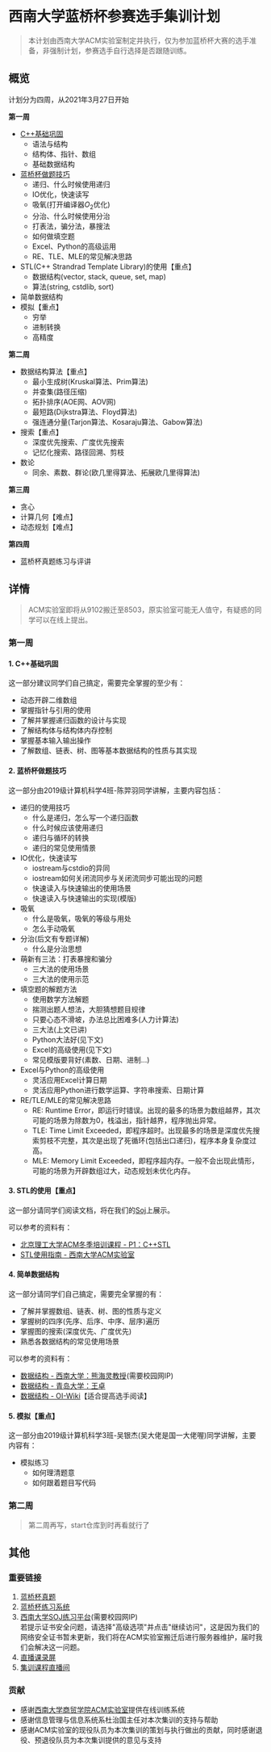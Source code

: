 <!--
 * @Author: Sunist Chan
 * @Date: 2021-03-25 14:51:11
 * @LastEditTime: 2021-03-29 05:34:43
 * @LastEditors: Sunist Chan
 * @Description: 
 * @FilePath: /2021-LQC-Trainning/docs/index.md
-->
# 西南大学蓝桥杯参赛选手集训计划 #

> 本计划由西南大学ACM实验室制定并执行，仅为参加蓝桥杯大赛的选手准备，非强制计划，参赛选手自行选择是否跟随训练。

## 概览 ##

计划分为四周，从2021年3月27日开始

**第一周**

+ [C++基础巩固](week-1/cpp-review.md)
    + 语法与结构	
    + 结构体、指针、数组
    + 基础数据结构
+ [蓝桥杯做题技巧](week-1/lqc-skills.md)
    + 递归、什么时候使用递归
    + IO优化，快速读写 
    + 吸氧(打开编译器$O_2$优化)
    + 分治、什么时候使用分治
    + 打表法，骗分法，暴搜法
    + 如何做填空题
    + Excel、Python的高级运用
    + RE、TLE、MLE的常见解决思路
+ STL(C++ Strandrad Template Library)的使用【重点】
    + 数据结构(vector, stack, queue, set, map)
    + 算法(string, cstdlib, sort)
+ 简单数据结构
+ 模拟【重点】
    + 穷举
    + 进制转换
    + 高精度

**第二周**

+ 数据结构算法【重点】
    + 最小生成树(Kruskal算法、Prim算法)
    + 并查集(路径压缩)
    + 拓扑排序(AOE网、AOV网)
    + 最短路(Dijkstra算法、Floyd算法)
    + 强连通分量(Tarjon算法、Kosaraju算法、Gabow算法)
+ 搜索【重点】
    + 深度优先搜索、广度优先搜索
    + 记忆化搜索、路径回溯、剪枝
+ 数论
    + 同余、素数、群论(欧几里得算法、拓展欧几里得算法)

**第三周**

+ 贪心
+ 计算几何【难点】
+ 动态规划【难点】

**第四周**

+ 蓝桥杯真题练习与评讲

## 详情 ##

> ACM实验室即将从9102搬迁至8503，原实验室可能无人值守，有疑惑的同学可以在线上提出。

### 第一周 ###

#### 1. C++基础巩固 ####

这一部分建议同学们自己搞定，需要完全掌握的至少有：

+ 动态开辟二维数组
+ 掌握指针与引用的使用
+ 了解并掌握递归函数的设计与实现
+ 了解结构体与结构体内存控制
+ 掌握基本输入输出操作
+ 了解数组、链表、树、图等基本数据结构的性质与其实现

#### 2. 蓝桥杯做题技巧 ####

这一部分由2019级计算机科学4班-陈羿羽同学讲解，主要内容包括：

+ 递归的使用技巧
  + 什么是递归，怎么写一个递归函数
  + 什么时候应该使用递归
  + 递归与循环的转换
  + 递归的常见使用情景
+ IO优化，快速读写 
  + iostream与cstdio的异同
  + iostream如何关闭流同步与关闭流同步可能出现的问题
  + 快速读入与快速输出的使用场景
  + 快速读入与快速输出的实现(模版)
+ 吸氧
  + 什么是吸氧，吸氧的等级与用处
  + 怎么手动吸氧
+ 分治(后文有专题详解)
  + 什么是分治思想
+ 萌新有三法：打表暴搜和骗分
  + 三大法的使用场景
  + 三大法的使用示范
+ 填空题的解题方法
  + 使用数学方法解题
  + 揣测出题人想法，大胆猜想题目规律
  + 只要心态不滑坡，办法总比困难多(人力计算法)
  + 三大法(上文已讲)
  + Python大法好(见下文)
  + Excel的高级使用(见下文)
  + 常见模版要背好(素数、日期、进制...)
+ Excel与Python的高级使用
  + 灵活应用Excel计算日期
  + 灵活应用Python进行数学运算、字符串搜索、日期计算
+ RE/TLE/MLE的常见解决思路
  + RE: Runtime Error，即运行时错误。出现的最多的场景为数组越界，其次可能的场景为除数为0，栈溢出，指针越界，程序抛出异常。
  + TLE: Time Limit Exceeded，即程序超时。出现最多的场景是深度优先搜索剪枝不完整，其次是出现了死循环(包括出口递归)，程序本身复杂度过高。
  + MLE: Memory Limit Exceeded，即程序超内存。一般不会出现此情形，可能的场景为开辟数组过大，动态规划未优化内存。

#### 3. STL的使用【重点】 ####

这一部分请同学们阅读文档，将在我们的[Soj](https://oj.swu-acm.cn/discuss/6060bf8dafcb9485aabf727f)上展示。

可以参考的资料有：

+ [北京理工大学ACM冬季培训课程 - P1：C++STL](https://www.bilibili.com/video/BV1pE411E7RV?p=1)
+ [STL使用指南 - 西南大学ACM实验室](https://oj.swu-acm.cn/discuss/6060bf8dafcb9485aabf727f)

#### 4. 简单数据结构 ####

这一部分请同学们自己搞定，需要完全掌握的有：

+ 了解并掌握数组、链表、树、图的性质与定义
+ 掌握树的四序(先序、后序、中序、层序)遍历
+ 掌握图的搜索(深度优先、广度优先)
+ 熟悉各数据结构的常见使用场景

可以参考的资料有：

+ [数据结构 - 西南大学：熊海灵教授](http://10.128.3.6)(需要校园网IP)
+ [数据结构 - 青岛大学：王卓](https://space.bilibili.com/40323036)
+ [数据结构 - OI-Wiki](https://oi-wiki.org/ds/)【适合提高选手阅读】

#### 5. 模拟【重点】 ####

这一部分由2019级计算机科学3班-吴银杰(吴大佬是国一大佬喔)同学讲解，主要内容有：

+ 模拟练习
  + 如何理清题意
  + 如何跟着题目写代码

### 第二周 ###

> 第二周再写，start仓库到时再看就行了

## 其他 ##

### 重要链接 ###

1. [蓝桥杯真题](https://www.lanqiao.cn/courses/2786)
2. [蓝桥杯练习系统](http://lx.lanqiao.cn/problemset.page)
3. [西南大学SOJ练习平台](https://oj.swu-acm.cn)(需要校园网IP) \
   若提示证书安全问题，请选择"高级选项"并点击"继续访问"，这是因为我们的网络安全证书暂未更新，我们将在ACM实验室搬迁后进行服务器维护，届时我们会解决这一问题。
4. [直播课录屏](https://space.bilibili.com/1599858052/dynamic)
5. [集训课程直播间](https://live.bilibili.com/5184681)

### 贡献 ###

+ 感谢[西南大学商贸学院ACM实验室](https://www.swu-acm.cn/)提供在线训练系统
+ 感谢信息管理与信息系统系杜治国主任对本次集训的支持与帮助
+ 感谢ACM实验室的现役队员为本次集训的策划与执行做出的贡献，同时感谢退役、预退役队员为本次集训提供的意见与支持
